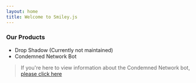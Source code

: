 ```yaml
---
layout: home
title: Welcome to Smiley.js
---
```

<meta charset="UTF-8" />
<link rel="stylesheet" href="/privacy.css" />
<meta name="robots" content="noindex, nofollow, noarchive, nocache, nosnippet, noimageindex">
<meta name="viewport" content="width=device-width, initial-scale=1.0" />

### Our Products
* Drop Shadow (Currently not maintained)
* Condemned Network Bot

> If you're here to view information about the Condemned Network bot, [please click here](./bot/condemned/menu.md)